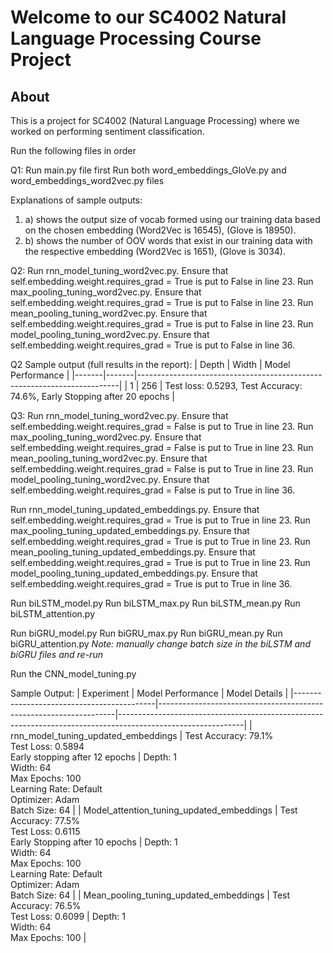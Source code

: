 # Welcome to our SC4002 Natural Language Processing Course Project
## About

This is a project for SC4002 (Natural Language Processing) where we worked on performing sentiment classification.


Run the following files in order

Q1:
  Run main.py file first
  Run both word_embeddings_GloVe.py and word_embeddings_word2vec.py files

Explanations of sample outputs:
  1. a) shows the output size of vocab formed using our training data based on the chosen embedding (Word2Vec is 16545), (Glove is 18950).
  1. b) shows the number of OOV words that exist in our training data with the respective embedding (Word2Vec is 1651), (Glove is 3034). 


Q2: 
  Run rnn_model_tuning_word2vec.py. Ensure that self.embedding.weight.requires_grad = True is put to False in line 23.
  Run max_pooling_tuning_word2vec.py. Ensure that self.embedding.weight.requires_grad = True is put to False in line 23.
  Run mean_pooling_tuning_word2vec.py. Ensure that self.embedding.weight.requires_grad = True is put to False in line 23.
  Run model_pooling_tuning_word2vec.py. Ensure that self.embedding.weight.requires_grad = True is put to False in line 36.

Q2 Sample output (full results in the report):
| Depth | Width | Model Performance                                                       |
|-------|-------|-------------------------------------------------------------------------|
| 1     | 256   | Test loss: 0.5293, Test Accuracy: 74.6%, Early Stopping after 20 epochs |


Q3:
  Run rnn_model_tuning_word2vec.py. Ensure that self.embedding.weight.requires_grad = False is put to True in line 23.
  Run max_pooling_tuning_word2vec.py. Ensure that self.embedding.weight.requires_grad = False is put to True in line 23.
  Run mean_pooling_tuning_word2vec.py. Ensure that self.embedding.weight.requires_grad = False is put to True in line 23.
  Run model_pooling_tuning_word2vec.py. Ensure that self.embedding.weight.requires_grad = False is put to True in line 36.
  
  Run rnn_model_tuning_updated_embeddings.py. Ensure that self.embedding.weight.requires_grad = True is put to True in line 23.
  Run max_pooling_tuning_updated_embeddings.py. Ensure that self.embedding.weight.requires_grad = True is put to True in line 23.
  Run mean_pooling_tuning_updated_embeddings.py. Ensure that self.embedding.weight.requires_grad = True is put to True in line 23.
  Run model_pooling_tuning_updated_embeddings.py. Ensure that self.embedding.weight.requires_grad = True is put to True in line 36.

  Run biLSTM_model.py
  Run biLSTM_max.py
  Run biLSTM_mean.py
  Run biLSTM_attention.py

  Run biGRU_model.py
  Run biGRU_max.py
  Run biGRU_mean.py
  Run biGRU_attention.py
  *Note: manually change batch size in the biLSTM and biGRU files and re-run*

  Run the CNN_model_tuning.py

  Sample Output:
  | Experiment                                | Model Performance                                                | Model Details                                                                                               |
|-------------------------------------------|-------------------------------------------------------------------|-------------------------------------------------------------------------------------------------------------|
| rnn_model_tuning_updated_embeddings        | Test Accuracy: 79.1%<br>Test Loss: 0.5894<br>Early stopping after 12 epochs | Depth: 1<br>Width: 64<br>Max Epochs: 100<br>Learning Rate: Default<br>Optimizer: Adam<br>Batch Size: 64     |
| Model_attention_tuning_updated_embeddings  | Test Accuracy: 77.5%<br>Test Loss: 0.6115<br>Early Stopping after 10 epochs | Depth: 1<br>Width: 64<br>Max Epochs: 100<br>Learning Rate: Default<br>Optimizer: Adam<br>Batch Size: 64     |
| Mean_pooling_tuning_updated_embeddings     | Test Accuracy: 76.5%<br>Test Loss: 0.6099                         | Depth: 1<br>Width: 64<br>Max Epochs: 100                                                                    |


  
